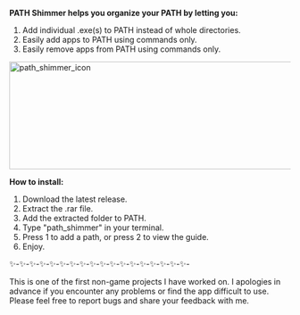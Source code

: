 **PATH Shimmer helps you organize your PATH by letting you:**
1. Add individual .exe(s) to PATH instead of whole directories.
2. Easily add apps to PATH using commands only.
3. Easily remove apps from PATH using commands only.

<img width="1188" height="193" alt="path_shimmer_icon" src="https://github.com/user-attachments/assets/85681f1d-50da-4e83-8b53-1d81f38a631c" />

**How to install:**
1. Download the latest release.
2. Extract the .rar file.
3. Add the extracted folder to PATH.
4. Type "path_shimmer" in your terminal.
5. Press 1 to add a path, or press 2 to view the guide.
6. Enjoy.

✨-✨-✨-✨-✨-✨-✨-✨-✨-✨-✨-✨-✨-✨-✨-✨-✨-✨-

This is one of the first non-game projects I have worked on.
I apologies in advance if you encounter any problems or find the app difficult to use.
Please feel free to report bugs and share your feedback with me.
